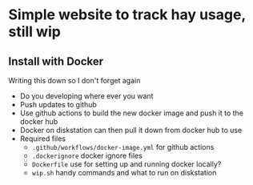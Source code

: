 # Simple website to track hay usage, still wip

## Install with Docker

Writing this down so I don't forget again

* Do you developing where ever you want
* Push updates to github
* Use github actions to build the new docker image and push it to the docker hub
* Docker on diskstation can then pull it down from docker hub to use
* Required files
  * `.github/workflows/docker-image.yml` for github actions
  * `.dockerignore` docker ignore files
  * `Dockerfile` use for setting up and running docker locally?
  * `wip.sh` handy commands and what to run on diskstation

